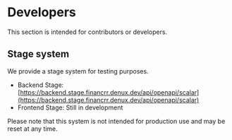 # Developers

This section is intended for contributors or developers.

## Stage system

We provide a stage system for testing purposes.

- Backend Stage: [https://backend.stage.financrr.denux.dev/api/openapi/scalar](https://backend.stage.financrr.denux.dev/api/openapi/scalar)
- Frontend Stage: Still in development

Please note that this system is not intended for production use and may be reset at any time.

